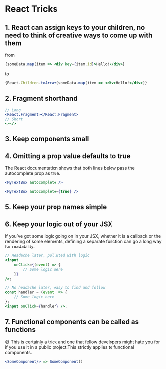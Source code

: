 # React Tricks

## 1. React can assign keys to your children, no need to think of creative ways to come up with them

from

```jsx
{someData.map(item => <div key={item.id}>Hello!</div>}
```

to

```jsx
{React.Children.toArray(someData.map(item => <div>Hello!</div>)}
```

## 2. Fragment shorthand

```jsx
// Long
<React.Fragment></React.Fragment>
// Short
<></>
```

## 3. Keep components small

## 4. Omitting a prop value defaults to true

The React documentation shows that both lines below pass the autocomplete prop as true.

```jsx
<MyTextBox autocomplete />

<MyTextBox autocomplete={true} />
```

## 5. Keep your prop names simple

## 6. Keep your logic out of your JSX

If you’ve got some logic going on in your JSX, whether it is a callback or the rendering of some elements, defining a separate function can go a long way for readability.

```jsx
// Headache later, polluted with logic
<input
	onClick={(event) => {
		// Some logic here
	}}
/>;

// No headache later, easy to find and follow
const handler = (event) => {
	// Some logic here
};
<input onClick={handler} />;
```

## 7. Functional components can be called as functions

😅 This is certainly a trick and one that fellow developers might hate you for if you use it in a public project.This strictly applies to functional components.

```jsx
<SomeComponent/> => SomeComponent()
```
